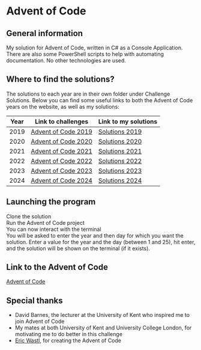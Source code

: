# Advent of Code

## General information
My solution for Advent of Code, written in C# as a Console Application. There are also some PowerShell scripts to help with automating documentation. No other technologies are used.

## Where to find the solutions?
The solutions to each year are in their own folder under Challenge Solutions. Below you can find some useful links to both the Advent of Code years on the website, as well as my solutions:   

| Year | Link to challenges                                   | Link to my solutions |
| ---- | ------------------                                   | -------------------- |
| 2019 | [Advent of Code 2019](https://adventofcode.com/2019) | [Solutions 2019](https://github.com/Andrei-Constantin-Programmer/Advent-of-Code/tree/master/Advent%20of%20Code/Challenge%20Solutions/Year%202019) |
| 2020 | [Advent of Code 2020](https://adventofcode.com/2020) | [Solutions 2020](https://github.com/Andrei-Constantin-Programmer/Advent-of-Code/tree/master/Advent%20of%20Code/Challenge%20Solutions/Year%202020) |
| 2021 | [Advent of Code 2021](https://adventofcode.com/2021) | [Solutions 2021](https://github.com/Andrei-Constantin-Programmer/Advent-of-Code/tree/master/Advent%20of%20Code/Challenge%20Solutions/Year%202021) |
| 2022 | [Advent of Code 2022](https://adventofcode.com/2022) | [Solutions 2022](https://github.com/Andrei-Constantin-Programmer/Advent-of-Code/tree/master/Advent%20of%20Code/Challenge%20Solutions/Year%202022) |
| 2023 | [Advent of Code 2023](https://adventofcode.com/2023) | [Solutions 2023](https://github.com/Andrei-Constantin-Programmer/Advent-of-Code/tree/master/Advent%20of%20Code/Challenge%20Solutions/Year%202023) |
| 2024 | [Advent of Code 2024](https://adventofcode.com/2024) | [Solutions 2024](https://github.com/Andrei-Constantin-Programmer/Advent-of-Code/tree/master/Advent%20of%20Code/Challenge%20Solutions/Year%202024) |

## Launching the program
Clone the solution  
Run the Advent of Code project  
You can now interact with the terminal  
You will be asked to enter the year and then day for which you want the solution. Enter a value for the year and the day (between 1 and 25), hit enter, and the solution will be shown on the terminal (if it exists).  

## Link to the Advent of Code
[Advent of Code](https://adventofcode.com/)

## Special thanks
- David Barnes, the lecturer at the University of Kent who inspired me to join Advent of Code  
- My mates at both University of Kent and University College London, for motivating me to do better in this challenge  
- [Eric Wastl](http://was.tl/), for creating the Advent of Code
